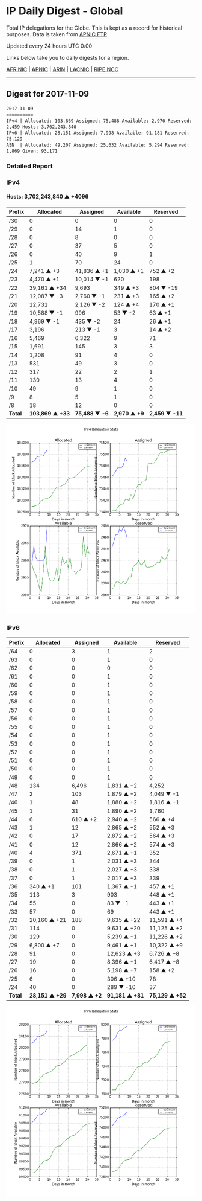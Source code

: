 # IP Daily Digest - Global

Total IP delegations for the Globe. This is kept as a record for historical purposes. Data is taken from [APNIC FTP](https://ftp.apnic.net/)

Updated every 24 hours UTC 0:00

Links below take you to daily digests for a region.

[AFRINIC](./archives/AFRINIC/) | [APNIC](./archives/APNIC/) | [ARIN](./archives/ARIN/) | [LACNIC](./archives/LACNIC/) | [RIPE NCC](./archives/RIPE_NCC/)

---

## Digest for 2017-11-09
```
2017-11-09
==========
IPv4 | Allocated: 103,869 Assigned: 75,488 Available: 2,970 Reserved: 2,459 Hosts: 3,702,243,840
IPv6 | Allocated: 28,151 Assigned: 7,998 Available: 91,181 Reserved: 75,129
ASN  | Allocated: 49,207 Assigned: 25,632 Available: 5,294 Reserved: 1,869 Given: 93,171
```

### Detailed Report

### IPv4

#### Hosts: **3,702,243,840 ▲ +4096**

| Prefix | Allocated | Assigned | Available | Reserved |
| ----- | ----- | ----- | ----- | ----- |
| /30 | 0 | 0 | 0 | 0 |
| /29 | 0 | 14 | 1 | 0 |
| /28 | 0 | 8 | 0 | 0 |
| /27 | 0 | 37 | 5 | 0 |
| /26 | 0 | 40 | 9 | 1 |
| /25 | 1 | 70 | 24 | 0 |
| /24 | 7,241 ▲ +3 | 41,836 ▲ +1 | 1,030 ▲ +1 | 752 ▲ +2 |
| /23 | 4,470 ▲ +1 | 10,014 ▼ -1 | 620 | 198 |
| /22 | 39,161 ▲ +34 | 9,693 | 349 ▲ +3 | 804 ▼ -19 |
| /21 | 12,087 ▼ -3 | 2,760 ▼ -1 | 231 ▲ +3 | 165 ▲ +2 |
| /20 | 12,731 | 2,126 ▼ -2 | 124 ▲ +4 | 170 ▲ +1 |
| /19 | 10,588 ▼ -1 | 996 | 53 ▼ -2 | 63 ▲ +1 |
| /18 | 4,969 ▼ -1 | 435 ▼ -2 | 24 | 26 ▲ +1 |
| /17 | 3,196 | 213 ▼ -1 | 3 | 14 ▲ +2 |
| /16 | 5,469 | 6,322 | 9 | 71 |
| /15 | 1,691 | 145 | 3 | 3 |
| /14 | 1,208 | 91 | 4 | 0 |
| /13 | 531 | 49 | 3 | 0 |
| /12 | 317 | 22 | 2 | 1 |
| /11 | 130 | 13 | 4 | 0 |
| /10 | 49 | 9 | 1 | 0 |
| /9 | 8 | 5 | 1 | 0 |
| /8 | 18 | 12 | 0 | 0 |
| **Total** | **103,869 ▲ +33** | **75,488 ▼ -6** | **2,970 ▲ +9** | **2,459 ▼ -11** |

![ipv4-stats](ipv4-figure.png)

### IPv6

| Prefix | Allocated | Assigned | Available | Reserved |
| ----- | ----- | ----- | ----- | ----- |
| /64 | 0 | 3 | 1 | 2 |
| /63 | 0 | 0 | 1 | 0 |
| /62 | 0 | 0 | 0 | 0 |
| /61 | 0 | 0 | 1 | 0 |
| /60 | 0 | 0 | 1 | 0 |
| /59 | 0 | 0 | 1 | 0 |
| /58 | 0 | 0 | 1 | 0 |
| /57 | 0 | 0 | 1 | 0 |
| /56 | 0 | 0 | 1 | 0 |
| /55 | 0 | 0 | 1 | 0 |
| /54 | 0 | 0 | 1 | 0 |
| /53 | 0 | 0 | 1 | 0 |
| /52 | 0 | 0 | 1 | 0 |
| /51 | 0 | 0 | 1 | 0 |
| /50 | 0 | 0 | 1 | 0 |
| /49 | 0 | 0 | 1 | 0 |
| /48 | 134 | 6,496 | 1,831 ▲ +2 | 4,252 |
| /47 | 2 | 103 | 1,879 ▲ +2 | 4,049 ▼ -1 |
| /46 | 1 | 48 | 1,880 ▲ +2 | 1,816 ▲ +1 |
| /45 | 1 | 31 | 1,890 ▲ +2 | 1,760 |
| /44 | 6 | 610 ▲ +2 | 2,940 ▲ +2 | 566 ▲ +4 |
| /43 | 1 | 12 | 2,865 ▲ +2 | 552 ▲ +3 |
| /42 | 0 | 17 | 2,872 ▲ +2 | 564 ▲ +3 |
| /41 | 0 | 12 | 2,866 ▲ +2 | 574 ▲ +3 |
| /40 | 4 | 371 | 2,671 ▲ +1 | 352 |
| /39 | 0 | 1 | 2,031 ▲ +3 | 344 |
| /38 | 0 | 1 | 2,027 ▲ +3 | 338 |
| /37 | 0 | 1 | 2,017 ▲ +3 | 339 |
| /36 | 340 ▲ +1 | 101 | 1,367 ▲ +1 | 457 ▲ +1 |
| /35 | 113 | 3 | 903 | 448 ▲ +1 |
| /34 | 55 | 0 | 83 ▼ -1 | 443 ▲ +1 |
| /33 | 57 | 0 | 69 | 443 ▲ +1 |
| /32 | 20,160 ▲ +21 | 188 | 9,635 ▲ +22 | 11,591 ▲ +4 |
| /31 | 114 | 0 | 9,631 ▲ +20 | 11,125 ▲ +2 |
| /30 | 129 | 0 | 5,239 ▲ +1 | 11,226 ▲ +2 |
| /29 | 6,800 ▲ +7 | 0 | 9,461 ▲ +1 | 10,322 ▲ +9 |
| /28 | 91 | 0 | 12,623 ▲ +3 | 6,726 ▲ +8 |
| /27 | 19 | 0 | 8,396 ▲ +1 | 6,417 ▲ +8 |
| /26 | 16 | 0 | 5,198 ▲ +7 | 158 ▲ +2 |
| /25 | 6 | 0 | 306 ▲ +10 | 78 |
| /24 | 40 | 0 | 289 ▼ -10 | 37 |
| **Total** | **28,151 ▲ +29** | **7,998 ▲ +2** | **91,181 ▲ +81** | **75,129 ▲ +52** |

![ipv6-stats](ipv6-figure.png)